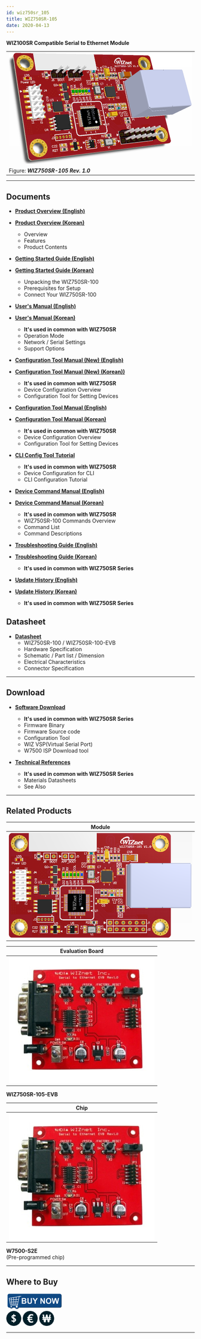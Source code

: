 ```yaml
---
id: wiz750sr_105
title: WIZ750SR-105
date: 2020-04-13
---
```


**WIZ100SR Compatible Serial to Ethernet Module**

|                                                   |
| ------------------------------------------------- |
| ![](/img/products/wiz750sr-105/wiz750sr-105_main.png) |
| Figure: ***WIZ750SR-105 Rev. 1.0***               |

-----

## Documents

  - **[Product Overview (English)](Overview-[EN])**
  - **[Product Overview (Korean)](Overview-[KO])**
      - Overview
      - Features
      - Product Contents

  - **[Getting Started Guide (English)](Getting_Started-[EN])**
  - **[Getting Started Guide (Korean)](Getting_Started-[KO])**
      - Unpacking the WIZ750SR-100
      - Prerequisites for Setup
      - Connect Your WIZ750SR-100

  - **[User's Manual (English)](User's_Manual-[EN])** 
  - **[User's Manual (Korean)](User's_Manual-[KO])** 
      - **It's used in common with WIZ750SR**
      - Operation Mode
      - Network / Serial Settings
      - Support Options

  - **[Configuration Tool Manual (New) (English)](configuration_tool_manual_new-[EN])**
  - **[Configuration Tool Manual (New) (Korean))](configuration_tool_manual_new-[KO])**
      - **It's used in common with WIZ750SR**
      - Device Configuration Overview
      - Configuration Tool for Setting Devices

  - **[Configuration Tool Manual (English)](Configuration_Tool_Manual-[EN])**
  - **[Configuration Tool Manual (Korean)](Configuration_Tool_Manual-[KO])**
      - **It's used in common with WIZ750SR**
      - Device Configuration Overview
      - Configuration Tool for Setting Devices

  - **[CLI Config Tool Tutorial](../../WIZ750SR/CLI_Config_Tool_Tutorial/CLI_Config_Tool_Tutorial)**
      - **It's used in common with WIZ750SR**
      - Device Configuration for CLI
      - CLI Configuration Tutorial

  - **[Device Command Manual (English)](Command_Manual-[EN])**
  - **[Device Command Manual (Korean)](Command_Manual-[KO])**
      - **It's used in common with WIZ750SR**
      - WIZ750SR-100 Commands Overview
      - Command List
      - Command Descriptions

  - **[Troubleshooting Guide (English)](Trouble_Shooting-[EN])**
  - **[Troubleshooting Guide (Korean)](Trouble_Shooting-[KO])**
      - **It's used in common with WIZ750SR Series**

  - **[Update History (English)](Series_Update_History-[EN])**
  - **[Update History (Korean)](Series_Update_History-[KO])**
      - **It's used in common with WIZ750SR Series**

## Datasheet

  - **[Datasheet](Datasheet)**
      - WIZ750SR-100 / WIZ750SR-100-EVB
      - Hardware Specification
      - Schematic / Part list / Dimension
      - Electrical Characteristics
      - Connector Specification

-----

## Download

  - **[Software Download](Download)**
      - **It's used in common with WIZ750SR Series**
      - Firmware Binary
      - Firmware Source code 
      - Configuration Tool
      - WIZ VSP(Virtual Serial Port)
      - W7500 ISP Download tool

  - **[Technical References](Technical_References)**
      - **It's used in common with WIZ750SR Series**
      - Materials Datasheets
      - See Also
-----

## Related Products

| **Module**                                   |
| -------------------------------------------- |
| ![](/img/products/wiz750sr-105/wiz750sr-105.png) |


| **Evaluation Board**                         |
| -------------------------------------------- |
| ![](/img/products/wiz750sr-105/wiz105sr-evb.jpg) |

**WIZ750SR-105-EVB** 

| **Chip**                            |
| ----------------------------------- |
| ![](/img/products/wiz750sr-105/wiz105sr-evb.jpg) |

 **W7500-S2E**  
(Pre-programmed chip)

-----

## Where to Buy

![WIZnet Online Shop](/img/products/w5500/buynow.png)  
[![WIZnetUS Online Shop, USA](/img/products/w5500/w5500_evb/icons/dollar.png)](http://www.shopwiznet.com/)
[![WIZnetEU Online Shop, Germany](/img/products/w5500/w5500_evb/icons/european-euro.png)](http://shop.wiznet.eu/)
[![WIZnetKorea Online Shop, Korea](/img/products/w5500/w5500_evb/icons/won.png)](http://shop.wiznet.co.kr/)

-----